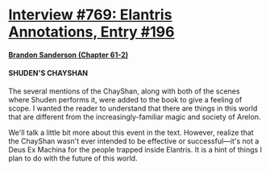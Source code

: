 # [Interview #769: Elantris Annotations, Entry #196](https://www.theoryland.com/intvmain.php?i=769#196)

#### [Brandon Sanderson (Chapter 61-2)](http://www.brandonsanderson.com/annotation/87/Elantris-Chapter-61-2)

#### SHUDEN'S CHAYSHAN

The several mentions of the ChayShan, along with both of the scenes where Shuden performs it, were added to the book to give a feeling of scope. I wanted the reader to understand that there are things in this world that are different from the increasingly-familiar magic and society of Arelon.

We'll talk a little bit more about this event in the text. However, realize that the ChayShan wasn't ever intended to be effective or successful—it's not a Deus Ex Machina for the people trapped inside Elantris. It is a hint of things I plan to do with the future of this world.

